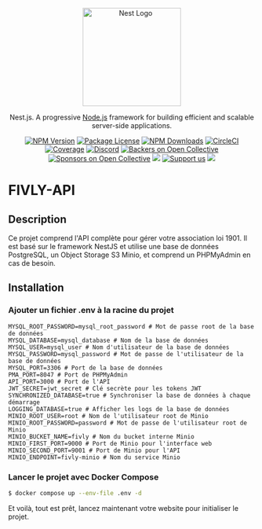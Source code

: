 <p align="center">
  <a href="http://nestjs.com/" target="blank"><img src="https://nestjs.com/img/logo-small.svg" width="200" alt="Nest Logo" /></a>
</p>

[circleci-image]: https://img.shields.io/circleci/build/github/nestjs/nest/master?token=abc123def456
[circleci-url]: https://circleci.com/gh/nestjs/nest

  <p align="center">Nest.js. A progressive <a href="http://nodejs.org" target="_blank">Node.js</a> framework for building efficient and scalable server-side applications.</p>
    <p align="center">
<a href="https://www.npmjs.com/~nestjscore" target="_blank"><img src="https://img.shields.io/npm/v/@nestjs/core.svg" alt="NPM Version" /></a>
<a href="https://www.npmjs.com/~nestjscore" target="_blank"><img src="https://img.shields.io/npm/l/@nestjs/core.svg" alt="Package License" /></a>
<a href="https://www.npmjs.com/~nestjscore" target="_blank"><img src="https://img.shields.io/npm/dm/@nestjs/common.svg" alt="NPM Downloads" /></a>
<a href="https://circleci.com/gh/nestjs/nest" target="_blank"><img src="https://img.shields.io/circleci/build/github/nestjs/nest/master" alt="CircleCI" /></a>
<a href="https://coveralls.io/github/nestjs/nest?branch=master" target="_blank"><img src="https://coveralls.io/repos/github/nestjs/nest/badge.svg?branch=master#9" alt="Coverage" /></a>
<a href="https://discord.gg/G7Qnnhy" target="_blank"><img src="https://img.shields.io/badge/discord-online-brightgreen.svg" alt="Discord"/></a>
<a href="https://opencollective.com/nest#backer" target="_blank"><img src="https://opencollective.com/nest/backers/badge.svg" alt="Backers on Open Collective" /></a>
<a href="https://opencollective.com/nest#sponsor" target="_blank"><img src="https://opencollective.com/nest/sponsors/badge.svg" alt="Sponsors on Open Collective" /></a>
  <a href="https://paypal.me/kamilmysliwiec" target="_blank"><img src="https://img.shields.io/badge/Donate-PayPal-ff3f59.svg"/></a>
    <a href="https://opencollective.com/nest#sponsor"  target="_blank"><img src="https://img.shields.io/badge/Support%20us-Open%20Collective-41B883.svg" alt="Support us"></a>
  <a href="https://twitter.com/nestframework" target="_blank"><img src="https://img.shields.io/twitter/follow/nestframework.svg?style=social&label=Follow"></a>
</p>
  <!--[![Backers on Open Collective](https://opencollective.com/nest/backers/badge.svg)](https://opencollective.com/nest#backer)
  [![Sponsors on Open Collective](https://opencollective.com/nest/sponsors/badge.svg)](https://opencollective.com/nest#sponsor)-->


# FIVLY-API
## Description

Ce projet comprend l'API complète pour gérer votre association loi 1901. 
Il est basé sur le framework NestJS et utilise une base de données PostgreSQL, un Object Storage S3 Minio, et comprend un PHPMyAdmin en cas de besoin.

## Installation

### Ajouter un fichier .env à la racine du projet
```dotenv
MYSQL_ROOT_PASSWORD=mysql_root_password # Mot de passe root de la base de données
MYSQL_DATABASE=mysql_database # Nom de la base de données
MYSQL_USER=mysql_user # Nom d'utilisateur de la base de données
MYSQL_PASSWORD=mysql_password # Mot de passe de l'utilisateur de la base de données
MYSQL_PORT=3306 # Port de la base de données
PMA_PORT=8047 # Port de PHPMyAdmin
API_PORT=3000 # Port de l'API
JWT_SECRET=jwt_secret # Clé secrète pour les tokens JWT
SYNCHRONIZED_DATABASE=true # Synchroniser la base de données à chaque démarrage
LOGGING_DATABASE=true # Afficher les logs de la base de données
MINIO_ROOT_USER=root # Nom de l'utilisateur root de Minio
MINIO_ROOT_PASSWORD=password # Mot de passe de l'utilisateur root de Minio
MINIO_BUCKET_NAME=fivly # Nom du bucket interne Minio
MINIO_FIRST_PORT=9000 # Port de Minio pour l'interface web
MINIO_SECOND_PORT=9001 # Port de Minio pour l'API
MINIO_ENDPOINT=fivly-minio # Nom du service Minio
```

### Lancer le projet avec Docker Compose

```bash
$ docker compose up --env-file .env -d
```

Et voilà, tout est prêt, lancez maintenant votre website pour initialiser le projet.


